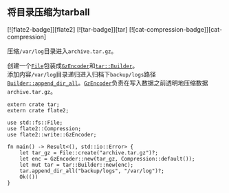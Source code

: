 ## 将目录压缩为tarball

[![flate2-badge]][flate2] [![tar-badge]][tar] [![cat-compression-badge]][cat-compression]

压缩`/var/log`目录进入`archive.tar.gz`。

创建一个[`File`]包装成[`GzEncoder`]和[`tar::Builder`]。</br>添加内容`/var/log`目录递归进入归档下`backup/logs`路径[`Builder::append_dir_all`]。[`GzEncoder`]负责在写入数据之前透明地压缩数据`archive.tar.gz`。

```rust,no_run
extern crate tar;
extern crate flate2;

use std::fs::File;
use flate2::Compression;
use flate2::write::GzEncoder;

fn main() -> Result<(), std::io::Error> {
    let tar_gz = File::create("archive.tar.gz")?;
    let enc = GzEncoder::new(tar_gz, Compression::default());
    let mut tar = tar::Builder::new(enc);
    tar.append_dir_all("backup/logs", "/var/log")?;
    Ok(())
}
```

[`builder::append_dir_all`]: https://docs.rs/tar/*/tar/struct.Builder.html#method.append_dir_all

[`file`]: https://doc.rust-lang.org/std/fs/struct.File.html

[`gzencoder`]: https://docs.rs/flate2/*/flate2/write/struct.GzEncoder.html

[`tar::builder`]: https://docs.rs/tar/*/tar/struct.Builder.html
